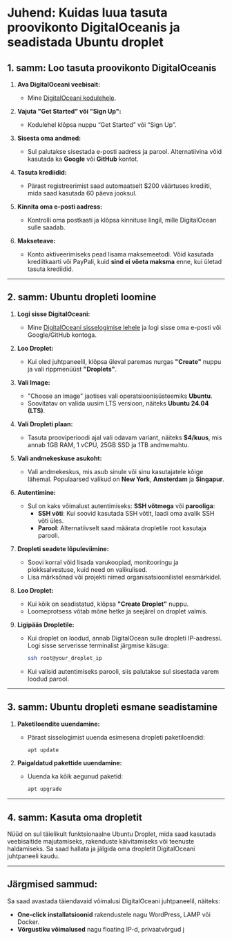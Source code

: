 # **Juhend: Kuidas luua tasuta proovikonto DigitalOceanis ja seadistada Ubuntu droplet**

## **1. samm: Loo tasuta proovikonto DigitalOceanis**

1. **Ava DigitalOceani veebisait:**
   - Mine [DigitalOceani kodulehele](https://www.digitalocean.com).
   
2. **Vajuta "Get Started" või "Sign Up":**
   - Kodulehel klõpsa nuppu “Get Started” või “Sign Up”.

3. **Sisesta oma andmed:**
   - Sul palutakse sisestada e-posti aadress ja parool. Alternatiivina võid kasutada ka **Google** või **GitHub** kontot.

4. **Tasuta krediidid:**
   - Pärast registreerimist saad automaatselt $200 väärtuses krediiti, mida saad kasutada 60 päeva jooksul.

5. **Kinnita oma e-posti aadress:**
   - Kontrolli oma postkasti ja klõpsa kinnituse lingil, mille DigitalOcean sulle saadab.

6. **Makseteave:**
   - Konto aktiveerimiseks pead lisama maksemeetodi. Võid kasutada krediitkaarti või PayPali, kuid **sind ei võeta maksma** enne, kui ületad tasuta krediidid.

---

## **2. samm: Ubuntu dropleti loomine**

1. **Logi sisse DigitalOceani:**
   - Mine [DigitalOceani sisselogimise lehele](https://cloud.digitalocean.com/login) ja logi sisse oma e-posti või Google/GitHub kontoga.

2. **Loo Droplet:**
   - Kui oled juhtpaneelil, klõpsa üleval paremas nurgas **"Create"** nuppu ja vali rippmenüüst **"Droplets"**.

3. **Vali Image:**
   - "Choose an image" jaotises vali operatsioonisüsteemiks **Ubuntu**.
   - Soovitatav on valida uusim LTS versioon, näiteks **Ubuntu 24.04 (LTS)**.

4. **Vali Dropleti plaan:**
   - Tasuta prooviperioodi ajal vali odavam variant, näiteks **$4/kuus**, mis annab 1GB RAM, 1 vCPU, 25GB SSD ja 1TB andmemahtu.

5. **Vali andmekeskuse asukoht:**
   - Vali andmekeskus, mis asub sinule või sinu kasutajatele kõige lähemal. Populaarsed valikud on **New York**, **Amsterdam** ja **Singapur**.

6. **Autentimine:**
   - Sul on kaks võimalust autentimiseks: **SSH võtmega** või **parooliga**:
     - **SSH võti**: Kui soovid kasutada SSH võtit, laadi oma avalik SSH võti üles.
     - **Parool**: Alternatiivselt saad määrata dropletile root kasutaja parooli.

7. **Dropleti seadete lõpuleviimine:**
   - Soovi korral võid lisada varukoopiad, monitooringu ja plokksalvestuse, kuid need on valikulised.
   - Lisa märksõnad või projekti nimed organisatsioonilistel eesmärkidel.

8. **Loo Droplet:**
   - Kui kõik on seadistatud, klõpsa **"Create Droplet"** nuppu.
   - Loomeprotsess võtab mõne hetke ja seejärel on droplet valmis.

9. **Ligipääs Dropletile:**
   - Kui droplet on loodud, annab DigitalOcean sulle dropleti IP-aadressi. Logi sisse serverisse terminalist järgmise käsuga:
     ```bash
     ssh root@your_droplet_ip
     ```
   - Kui valisid autentimiseks parooli, siis palutakse sul sisestada varem loodud parool.

---

## **3. samm: Ubuntu dropleti esmane seadistamine**

1. **Paketiloendite uuendamine:**
   - Pärast sisselogimist uuenda esimesena dropleti paketiloendid:
     ```bash
     apt update
     ```

2. **Paigaldatud pakettide uuendamine:**
   - Uuenda ka kõik aegunud paketid:
     ```bash
     apt upgrade
     ```

---

## **4. samm: Kasuta oma dropletit**

Nüüd on sul täielikult funktsionaalne Ubuntu Droplet, mida saad kasutada veebisaitide majutamiseks, rakenduste käivitamiseks või teenuste haldamiseks. Sa saad hallata ja jälgida oma dropletit DigitalOceani juhtpaneeli kaudu.

---

## **Järgmised sammud:**
Sa saad avastada täiendavaid võimalusi DigitalOceani juhtpaneelil, näiteks:
- **One-click installatsioonid** rakendustele nagu WordPress, LAMP või Docker.
- **Võrgustiku võimalused** nagu floating IP-d, privaatvõrgud j